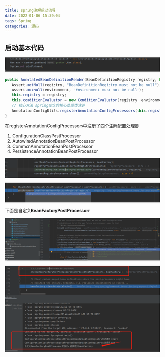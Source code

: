 ```yaml
---
title: spring注解启动流程
date: 2022-01-06 15:39:04
tags: Spring
categories: 源码
---
```


## 启动基本代码

![image-20220106153028405](/images/image-20220106153028405.png)


```java
public AnnotatedBeanDefinitionReader(BeanDefinitionRegistry registry, Environment environment) {
   Assert.notNull(registry, "BeanDefinitionRegistry must not be null");
   Assert.notNull(environment, "Environment must not be null");
   this.registry = registry;
   this.conditionEvaluator = new ConditionEvaluator(registry, environment, null);
   // 核心方法 spring定义的核心处理类注册
   AnnotationConfigUtils.registerAnnotationConfigProcessors(this.registry);
}
```

在registerAnnotationConfigProcessors中注册了四个注解配置处理器  

1. ConfigurationClassPostProcessor
2. AutowiredAnnotationBeanPostProcessor
3. CommonAnnotationBeanPostProcessor
4. PersistenceAnnotationBeanPostProcessor

![image-20220106155004260](/images/image-20220106155004260.png)

![image-20220106154912239](/images/image-20220106154912239.png)



下面是自定义**BeanFactoryPostProcessorr**

![image-20220106162028361](/images/image-20220106162028361.png)

![image-20220106163135334](/images/image-20220106163135334.png)